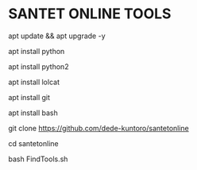 
# SANTET ONLINE TOOLS


apt update && apt upgrade -y

apt install python

apt install python2

apt install lolcat

apt install git

apt install bash

git clone https://github.com/dede-kuntoro/santetonline

cd santetonline

bash FindTools.sh
